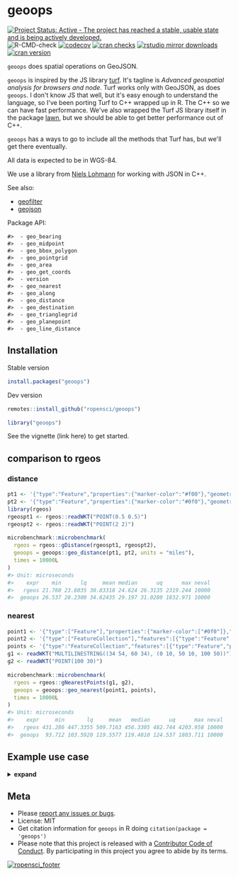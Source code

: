 geoops
======



[![Project Status: Active - The project has reached a stable, usable state and is being actively developed.](https://www.repostatus.org/badges/latest/active.svg)](https://www.repostatus.org/#active)
![R-CMD-check](https://github.com/ropensci/geoops/workflows/R-CMD-check/badge.svg)
[![codecov](https://codecov.io/gh/ropensci/geoops/branch/master/graph/badge.svg)](https://codecov.io/gh/ropensci/geoops)
[![cran checks](https://cranchecks.info/badges/worst/geoops)](https://cranchecks.info/pkgs/geoops)
[![rstudio mirror downloads](https://cranlogs.r-pkg.org/badges/geoops)](https://github.com/metacran/cranlogs.app)
[![cran version](https://www.r-pkg.org/badges/version/geoops)](https://cran.r-project.org/package=geoops)

`geoops` does spatial operations on GeoJSON.

`geoops` is inspired by the JS library [turf](http://turfjs.org/). It's
tagline is _Advanced geospatial analysis for browsers and node_.
Turf works only with GeoJSON, as does `geoops`. I don't know JS that well,
but it's easy enough to understand the language, so I've been porting
Turf to C++ wrapped up in R. The C++ so we can have fast performance. We've
also wrapped the Turf JS library itself in the package
[lawn](https://github.com/ropensci/lawn), but we should be able to get better
performance out of C++.

`geoops` has a ways to go to include all the methods that Turf has, but
we'll get there eventually.

All data is expected to be in WGS-84.

We use a library from [Niels Lohmann](https://github.com/nlohmann/json)
for working with JSON in C++.

See also:

* [geofilter](https://github.com/ropensci/geofilter)
* [geojson](https://github.com/ropensci/geojson)

Package API:


```
#>  - geo_bearing
#>  - geo_midpoint
#>  - geo_bbox_polygon
#>  - geo_pointgrid
#>  - geo_area
#>  - geo_get_coords
#>  - version
#>  - geo_nearest
#>  - geo_along
#>  - geo_distance
#>  - geo_destination
#>  - geo_trianglegrid
#>  - geo_planepoint
#>  - geo_line_distance
```


## Installation

Stable version


```r
install.packages("geoops")
```

Dev version


```r
remotes::install_github("ropensci/geoops")
```


```r
library("geoops")
```

See the vignette (link here) to get started.


## comparison to rgeos

### distance


```r
pt1 <- '{"type":"Feature","properties":{"marker-color":"#f00"},"geometry":{"type":"Point","coordinates":[-75.343,39.984]}}'
pt2 <- '{"type":"Feature","properties":{"marker-color":"#0f0"},"geometry":{"type":"Point","coordinates":[-75.534,39.123]}}'
library(rgeos)
rgeospt1 <- rgeos::readWKT("POINT(0.5 0.5)")
rgeospt2 <- rgeos::readWKT("POINT(2 2)")
```


```r
microbenchmark::microbenchmark(
  rgeos = rgeos::gDistance(rgeospt1, rgeospt2),
  geoops = geoops::geo_distance(pt1, pt2, units = "miles"),
  times = 10000L
)
#> Unit: microseconds
#>    expr    min      lq     mean median      uq      max neval
#>   rgeos 21.760 23.6035 30.83318 24.624 26.3135 2319.244 10000
#>  geoops 26.537 28.2300 34.62435 29.197 31.0280 1832.971 10000
```

### nearest


```r
point1 <- '{"type":["Feature"],"properties":{"marker-color":["#0f0"]},"geometry":{"type":["Point"],"coordinates":[28.9658,41.0101]}}'
point2 <- '{"type":["FeatureCollection"],"features":[{"type":"Feature","properties":{},"geometry":{"type":"Point","coordinates":[28.9739,41.0111]}},{"type":"Feature","properties":{},"geometry":{"type":"Point","coordinates":[28.9485,41.0242]}},{"type":"Feature","properties":{},"geometry":{"type":"Point","coordinates":[28.9387,41.0133]}}]}'
points <- '{"type":"FeatureCollection","features":[{"type":"Feature","properties":{},"geometry":{"type":"Point","coordinates":[28.9739,41.0111]}},{"type":"Feature","properties":{},"geometry":{"type":"Point","coordinates":[28.9485,41.0242]}},{"type":"Feature","properties":{},"geometry":{"type":"Point","coordinates":[28.9387,41.0133]}}]}'
g1 <- readWKT("MULTILINESTRING((34 54, 60 34), (0 10, 50 10, 100 50))")
g2 <- readWKT("POINT(100 30)")
```


```r
microbenchmark::microbenchmark(
  rgeos = rgeos::gNearestPoints(g1, g2),
  geoops = geoops::geo_nearest(point1, points),
  times = 10000L
)
#> Unit: microseconds
#>    expr     min       lq     mean   median      uq      max neval
#>   rgeos 431.286 447.3355 509.7163 456.3305 482.744 4203.958 10000
#>  geoops  93.712 103.5920 119.5577 119.4810 124.537 1803.711 10000
```

## Example use case

<details> <summary><strong>expand</strong></summary>

Get some GeoJSON data, a FeatureCollection of Polygons


```r
file <- system.file("examples/zillow_or.geojson", package = "geoops")
x <- paste0(readLines(file), collapse = "")
```

Break each polygon into separate JSON string


```r
library("jqr")
polys <- unclass(jq(x, ".features[]"))
```

Using `geo_area`, calculate the area of the polygon


```r
areas <- vapply(polys, geo_area, 1, USE.NAMES = FALSE)
```

Visualize area of the polygons as a histogram


```r
hist(areas, main = "")
```

![plot of chunk unnamed-chunk-13](man/figures/unnamed-chunk-13-1.png)

Visualize some of the polygons, all of them


```r
library(leaflet)
leaflet() %>%
  addProviderTiles(provider = "OpenStreetMap.Mapnik") %>%
  addGeoJSON(geojson = x) %>%
  setView(lng = -123, lat = 45, zoom = 7)
```

![plot of chunk unnamed-chunk-14](man/figures/unnamed-chunk-14-1.png)

Just one of them


```r
leaflet() %>%
  addProviderTiles(provider = "OpenStreetMap.Mapnik") %>%
  addGeoJSON(geojson = polys[1]) %>%
  setView(lng = -122.7, lat = 45.48, zoom = 13)
```

![plot of chunk unnamed-chunk-15](man/figures/unnamed-chunk-15-1.png)
</details>




## Meta

* Please [report any issues or bugs](https://github.com/ropensci/geoops/issues).
* License: MIT
* Get citation information for `geoops` in R doing `citation(package = 'geoops')`
* Please note that this project is released with a [Contributor Code of Conduct][coc].
By participating in this project you agree to abide by its terms.

[![ropensci_footer](https://ropensci.org/public_images/github_footer.png)](https://ropensci.org)

[coc]: https://github.com/ropensci/geoops/blob/master/CODE_OF_CONDUCT.md

